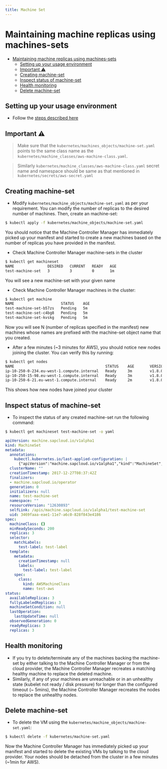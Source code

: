```yaml
---
title: Machine Set
---
```

# Maintaining machine replicas using machines-sets
<!-- TOC -->

- [Maintaining machine replicas using machines-sets](#maintaining-machine-replicas-using-machines-sets)
  - [Setting up your usage environment](#setting-up-your-usage-environment)
  - [Important :warning:](#important-warning)
  - [Creating machine-set](#creating-machine-set)
  - [Inspect status of machine-set](#inspect-status-of-machine-set)
  - [Health monitoring](#health-monitoring)
  - [Delete machine-set](#delete-machine-set)

<!-- /TOC -->
## Setting up your usage environment

* Follow the [steps described here](https://github.com/gardener/machine-controller-manager/blob/v0.36.0/docs/usage/prerequisite.md)

## Important :warning:

> Make sure that the `kubernetes/machines_objects/machine-set.yaml` points to the same class name as the `kubernetes/machine_classes/aws-machine-class.yaml`.

> Similarly `kubernetes/machine_classes/aws-machine-class.yaml` secret name and namespace should be same as that mentioned in `kubernetes/secrets/aws-secret.yaml`

## Creating machine-set

- Modify `kubernetes/machine_objects/machine-set.yaml` as per your requirement. You can modify the number of replicas to the desired number of machines. Then, create an machine-set:

```bash
$ kubectl apply -f kubernetes/machine_objects/machine-set.yaml
```

You should notice that the Machine Controller Manager has immediately picked up your manifest and started to create a new machines based on the number of replicas you have provided in the manifest.

- Check Machine Controller Manager machine-sets in the cluster

```bash
$ kubectl get machineset
NAME               DESIRED   CURRENT   READY   AGE
test-machine-set   3         3         0       1m
```
You will see a new machine-set with your given name

- Check Machine Controller Manager machines in the cluster:
```bash
$ kubectl get machine
NAME                     STATUS    AGE
test-machine-set-b57zs   Pending   5m
test-machine-set-c4bg8   Pending   5m
test-machine-set-kvskg   Pending   5m
```

Now you will see N (number of replicas specified in the manifest) new machines whose names are prefixed with the machine-set object name that you created.

- After a few minutes (~3 minutes for AWS), you should notice new nodes joining the cluster. You can verify this by running:

```bash
$ kubectl get nodes
NAME                                         STATUS    AGE       VERSION
ip-10-250-0-234.eu-west-1.compute.internal   Ready     3m        v1.8.0
ip-10-250-15-98.eu-west-1.compute.internal   Ready     3m        v1.8.0
ip-10-250-6-21.eu-west-1.compute.internal    Ready     2m        v1.8.0
```

This shows how new nodes have joined your cluster

## Inspect status of machine-set

- To inspect the status of any created machine-set run the following command:

```bash
$ kubectl get machineset test-machine-set -o yaml
```

```yaml
apiVersion: machine.sapcloud.io/v1alpha1
kind: MachineSet
metadata:
  annotations:
    kubectl.kubernetes.io/last-applied-configuration: |
      {"apiVersion":"machine.sapcloud.io/v1alpha1","kind":"MachineSet","metadata":{"annotations":{},"name":"test-machine-set","namespace":"","test-label":"test-label"},"spec":{"minReadySeconds":200,"replicas":3,"selector":{"matchLabels":{"test-label":"test-label"}},"template":{"metadata":{"labels":{"test-label":"test-label"}},"spec":{"class":{"kind":"AWSMachineClass","name":"test-aws"}}}}}
  clusterName: ""
  creationTimestamp: 2017-12-27T08:37:42Z
  finalizers:
  - machine.sapcloud.io/operator
  generation: 0
  initializers: null
  name: test-machine-set
  namespace: ""
  resourceVersion: "12630893"
  selfLink: /apis/machine.sapcloud.io/v1alpha1/test-machine-set
  uid: 3469faaa-eae1-11e7-a6c0-828f843e4186
spec:
  machineClass: {}
  minReadySeconds: 200
  replicas: 3
  selector:
    matchLabels:
      test-label: test-label
  template:
    metadata:
      creationTimestamp: null
      labels:
        test-label: test-label
    spec:
      class:
        kind: AWSMachineClass
        name: test-aws
status:
  availableReplicas: 3
  fullyLabeledReplicas: 3
  machineSetCondition: null
  lastOperation:
    lastUpdateTime: null
  observedGeneration: 0
  readyReplicas: 3
  replicas: 3
```

## Health monitoring

- If you try to delete/terminate any of the machines backing the machine-set by either talking to the Machine Controller Manager or from the cloud provider, the Machine Controller Manager recreates a matching healthy machine to replace the deleted machine.
- Similarly, if any of your machines are unreachable or in an unhealthy state (kubelet not ready / disk pressure) for longer than the configured timeout (~ 5mins), the Machine Controller Manager recreates the nodes to replace the unhealthy nodes.

## Delete machine-set

- To delete the VM using the `kubernetes/machine_objects/machine-set.yaml`:

```bash
$ kubectl delete -f kubernetes/machine-set.yaml
```

Now the Machine Controller Manager has immediately picked up your manifest and started to delete the existing VMs by talking to the cloud provider. Your nodes should be detached from the cluster in a few minutes (~1min for AWS).